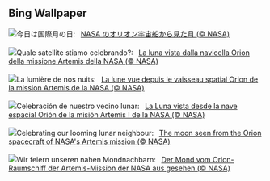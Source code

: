 ## Bing Wallpaper
![](https://www.bing.com/th?id=OHR.MoonDayArtemis_JA-JP8694388509_UHD.jpg&w=1000)今日は国際月の日:&nbsp;&ensp;[NASA のオリオン宇宙船から見た月 (© NASA)](https://www.bing.com/th?id=OHR.MoonDayArtemis_JA-JP8694388509_UHD.jpg)
<br><br/>
![](https://www.bing.com/th?id=OHR.MoonDayArtemis_IT-IT7012030317_UHD.jpg&w=1000)Quale satellite stiamo celebrando?:&nbsp;&ensp;[La luna vista dalla navicella Orion della missione Artemis della NASA (© NASA)](https://www.bing.com/th?id=OHR.MoonDayArtemis_IT-IT7012030317_UHD.jpg)
<br><br/>
![](https://www.bing.com/th?id=OHR.MoonDayArtemis_FR-FR9915827128_UHD.jpg&w=1000)La lumière de nos nuits:&nbsp;&ensp;[La lune vue depuis le vaisseau spatial Orion de la mission Artemis de la NASA (© NASA)](https://www.bing.com/th?id=OHR.MoonDayArtemis_FR-FR9915827128_UHD.jpg)
<br><br/>
![](https://www.bing.com/th?id=OHR.MoonDayArtemis_ES-ES3785155121_UHD.jpg&w=1000)Celebración de nuestro vecino lunar:&nbsp;&ensp;[La Luna vista desde la nave espacial Orión de la misión Artemis I de la NASA (© NASA)](https://www.bing.com/th?id=OHR.MoonDayArtemis_ES-ES3785155121_UHD.jpg)
<br><br/>
![](https://www.bing.com/th?id=OHR.MoonDayArtemis_EN-GB7995664444_UHD.jpg&w=1000)Celebrating our looming lunar neighbour:&nbsp;&ensp;[The moon seen from the Orion spacecraft of NASA's Artemis mission (© NASA)](https://www.bing.com/th?id=OHR.MoonDayArtemis_EN-GB7995664444_UHD.jpg)
<br><br/>
![](https://www.bing.com/th?id=OHR.MoonDayArtemis_DE-DE8692746129_UHD.jpg&w=1000)Wir feiern unseren nahen Mondnachbarn:&nbsp;&ensp;[Der Mond vom Orion-Raumschiff der Artemis-Mission der NASA aus gesehen (© NASA)](https://www.bing.com/th?id=OHR.MoonDayArtemis_DE-DE8692746129_UHD.jpg)
<br><br/>
